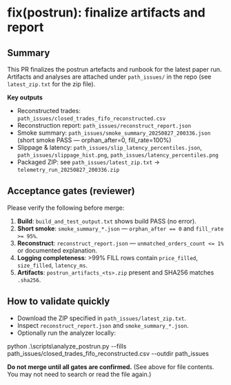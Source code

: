 # fix(postrun): finalize artifacts and report

## Summary
This PR finalizes the postrun artefacts and runbook for the latest paper run.  
Artifacts and analyses are attached under `path_issues/` in the repo (see `latest_zip.txt` for the zip file).

**Key outputs**
- Reconstructed trades: `path_issues/closed_trades_fifo_reconstructed.csv`
- Reconstruction report: `path_issues/reconstruct_report.json`
- Smoke summary: `path_issues/smoke_summary_20250827_200336.json` (short smoke PASS — orphan_after=0, fill_rate=100%)
- Slippage & latency: `path_issues/slip_latency_percentiles.json`, `path_issues/slippage_hist.png`, `path_issues/latency_percentiles.png`
- Packaged ZIP: see `path_issues/latest_zip.txt` → `telemetry_run_20250827_200336.zip`

## Acceptance gates (reviewer)
Please verify the following before merge:
1. **Build**: `build_and_test_output.txt` shows build PASS (no error).  
2. **Short smoke**: `smoke_summary_*.json` — `orphan_after == 0` and `fill_rate >= 95%`.  
3. **Reconstruct**: `reconstruct_report.json` — `unmatched_orders_count <= 1%` or documented explanation.  
4. **Logging completeness**: >99% FILL rows contain `price_filled`, `size_filled`, `latency_ms`.  
5. **Artifacts**: `postrun_artifacts_<ts>.zip` present and SHA256 matches `.sha256`.

## How to validate quickly
- Download the ZIP specified in `path_issues/latest_zip.txt`.
- Inspect `reconstruct_report.json` and `smoke_summary_*.json`.
- Optionally run the analyzer locally:


python .\scripts\analyze_postrun.py --fills path_issues/closed_trades_fifo_reconstructed.csv --outdir path_issues


**Do not merge until all gates are confirmed.** (See <attachments> above for file contents. You may not need to search or read the file again.)

